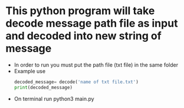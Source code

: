 # This python program will take decode message path file as input and decoded into new string of message
- In order to run you must put the path file (txt file) in the same folder
- Example use
  ```python
  decoded_message= decode('name of txt file.txt')
  print(decoded_message)
  ```
- On terminal run python3 main.py
